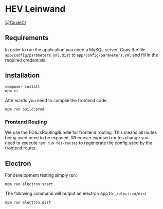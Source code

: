 # HEV Leinwand

[![CircleCI](https://circleci.com/gh/norman27/hev-leinwand-herner-ev-com.svg?style=svg)](https://circleci.com/gh/norman27/hev-leinwand-herner-ev-com)

## Requirements
In order to run the application you need a MySQL server. Copy the file `app/config/parameters.yml.dist`
to `app/config/parameters.yml` and fill in the required credentials.  

## Installation
```bash
composer install
npm ci
```
Afterwards you need to compile the frontend code:
```bash
npm run build:prod
```

### Frontend Routing
We use the FOSJsRoutingBundle for frontend routing. This means all routes being used need to be exposed.
Whenever exposed routes change you need to execute `npm run fos-routes` to regenerate the config
used by the frontend router.

## Electron
For development testing simply run:
```bash
npm run electron:start
```
The following command will output an electron app to `./electron/dist`
```bash
npm run electron:dist
```
